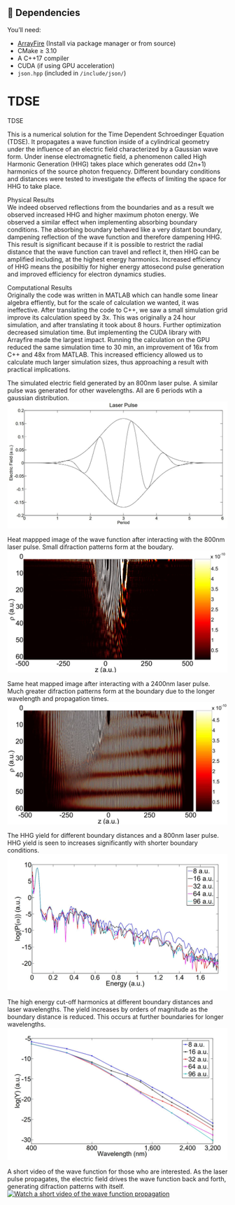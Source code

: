 

## 🔌 Dependencies

You’ll need:

- [ArrayFire](https://arrayfire.com/) (Install via package manager or from source)
- CMake ≥ 3.10
- A C++17 compiler
- CUDA (if using GPU acceleration)
- `json.hpp` (included in `/include/json/`)


# TDSE
TDSE

This is a numerical solution for the Time Dependent Schroedinger Equation (TDSE).
It propagates a wave function inside of a cylindrical geometry under the influence of an electric field characterized by a Gaussian wave form.
Under inense electromagnetic field, a phenomenon called High Harmonic Generation (HHG) takes place which generates odd (2n+1) harmonics of the source photon frequency.
Different boundary conditions and distances were tested to investigate the effects of limiting the space for HHG to take place.

Physical Results    
    We indeed observed reflections from the boundaries and as a result we observed increased HHG and higher maximum photon energy.
    We observed a similar effect when implementing absorbing boundary conditions. The absorbing boundary behaved like a very distant boundary, dampening reflection of the wave function and therefore dampening HHG.
    This result is significant because if it is possible to restrict the radial distance that the wave function can travel and reflect it, then HHG can be amplified including, at the highest energy harmonics.
    Increased efficiency of HHG means the posibiltiy for higher energy attosecond pulse generation and improved efficiency for electron dynamics studies.

Computational Results  
    Originally the code was written in MATLAB which can handle some linear algebra effiently, but for the scale of calculation we wanted, it was ineffective.
    After translating the code to C++, we saw a small simulation grid improve its calculation speed by 3x. This was originally a 24 hour simulation, and after translating it took about 8 hours.
    Further optimization decreased simulation time. But implementing the CUDA library with Arrayfire made the largest impact.
    Running the calculation on the GPU reduced the same simulation time to 30 min, an improvement of 16x from C++ and 48x from MATLAB.
    This increased efficiency allowed us to calculate much larger simulation sizes, thus approaching a result with practical implications.

The simulated electric field generated by an 800nm laser pulse.
A similar pulse was generated for other wavelengths. All are 6 periods wtih a gaussian distribution.
![Laser Pulse](https://github.com/ahwinney/TDSE/blob/f20af9e2a83011681069f7784f4477846ff16afc/Laser%20Pulse.JPG)

Heat mappped image of the wave function after interacting with the 800nm laser pulse.
Small difraction patterns form at the boudary.
![800nm](https://github.com/ahwinney/TDSE/blob/6a5b6c7fd89c74da7f8022e946b58c4db142acfb/800nm.JPG)

Same heat mapped image after interacting with a 2400nm laser pulse.
Much greater difraction patterns form at the boundary due to the longer wavelength and propagation times.
![Alt text](https://github.com/ahwinney/TDSE/blob/6a5b6c7fd89c74da7f8022e946b58c4db142acfb/2400nm.JPG)

The HHG yield for different boundary distances and a 800nm laser pulse.
HHG yield is seen to increases significantly with shorter boundary conditions.
![Alt text](https://github.com/ahwinney/TDSE/blob/6a5b6c7fd89c74da7f8022e946b58c4db142acfb/HHG.JPG)

The high energy cut-off harmonics at different boundary distances and laser wavelengths.
The yield increases by orders of magnitude as the boundary distance is reduced. This occurs at further boundaries for longer wavelengths.
![Alt text](https://github.com/ahwinney/TDSE/blob/6a5b6c7fd89c74da7f8022e946b58c4db142acfb/Cut-off%20Yield%20v%20Boundary.JPG)

A short video of the wave function for those who are interested. As the laser pulse propagates, the electric field drives the wave function back and forth, generating difraction patterns with itself.
[![Watch a short video of the wave function propagation](https://img.youtube.com/vi/0afxQRICnuQ/0.jpg)](https://youtu.be/0afxQRICnuQ)
